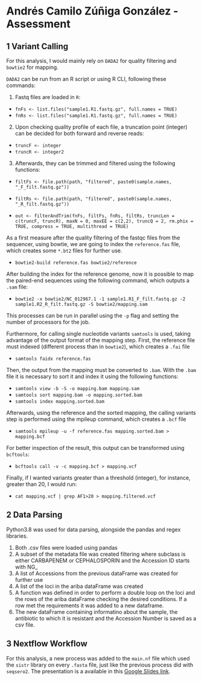 # Andrés Camilo Zúñiga González - Assessment
## 1 Variant Calling
For this analysis, I would mainly rely on `DADA2` for quality filtering and `bowtie2` for mapping.

`DADA2` can be run from an R script or using R CLI, following these commands:

1. Fastq files are loaded in `R`:
- `fnFs <- list.files("sample1.R1.fastq.gz", full.names = TRUE)`
- `fnRs <- list.files("sample1.R1.fastq.gz", full.names = TRUE)`

2. Upon checking quality profile of each file, a truncation point (integer) can be decided for both forward and reverse reads:

- `truncF <- integer`
- `truncR <- integer2`

3. Afterwards, they can be trimmed and filtered using the following functions:

- `filtFs <- file.path(path, "filtered", paste0(sample.names, "_F_filt.fastq.gz"))`
- `filtRs <- file.path(path, "filtered", paste0(sample.names, "_R_filt.fastq.gz"))`

- `out <- filterAndTrim(fnFs, filtFs, fnRs, filtRs, truncLen = c(truncF, truncR),
              maxN = 0, maxEE = c(2,2), truncQ = 2, rm.phix = TRUE,
              compress = TRUE, multithread = TRUE)`

As a first measure after the quality filtering of the fastqc files from the sequencer, using bowtie, we are going to index the `reference.fas` file, which creates some `*.bt2` files for further use.

- `bowtie2-build reference.fas bowtie2/reference`

After building the index for the reference genome, now it is possible to map the paired-end sequences using the following command, which outputs a `.sam` file:

- `bowtie2 -x bowtie2/NC_012967.1 -1 sample1.R1_F_filt.fastq.gz -2 sample1.R2_R_filt.fastq.gz -S bowtie2/mapping.sam`

This processes can be run in parallel using the `-p` flag and setting the number of processors for the job.

Furthermore, for calling single nucleotide variants `samtools` is used, taking advantage of the output format of the mapping step. First, the reference file must indexed (different process than in `bowtie2`), which creates a `.fai` file

- `samtools faidx reference.fas`

Then, the output from the mapping must be converted to `.bam`. With the `.bam` file it is necessary to sort it and index it using the following functions:

- `samtools view -b -S -o mapping.bam mapping.sam`
- `samtools sort mapping.bam -o mapping.sorted.bam`
- `samtools index mapping.sorted.bam`

Afterwards, using the reference and the sorted mapping, the calling variants step is performed using the mpileup command, which creates a `.bcf` file

- `samtools mpileup -u -f reference.fas mapping.sorted.bam > mapping.bcf`

For better inspection of the result, this output can be transformed using `bcftools`:

- `bcftools call -v -c mapping.bcf > mapping.vcf`

Finally, if I wanted variants greater than a threshold (integer), for instance, greater than 20, I would run:

- `cat mapping.vcf | grep AF1>20 > mapping.filtered.vcf`

## 2 Data Parsing
Python3.8 was used for data parsing, alongside the pandas and regex libraries.

1. Both .csv files were loaded using pandas
2. A subset of the metadata file was created filtering where subclass is either CARBAPENEM or CEPHALOSPORIN and the Accession ID starts with NG_
3. A list of Accessions from the previous dataFrame was created for further use
4. A list of the loci in the ariba dataFrame was created
5. A function was defined in order to perform a double loop on the loci and the rows of the ariba dataFrame checking the desired conditions. If a row met the requirements it was added to a new dataframe.
6. The new dataFrame containing informatino about the sample, the antibiotic to which it is resistant and the Accession Number is saved as a csv file.

## 3 Nextflow Workflow

For this analysis, a new process was added to the `main.nf` file which used the `sistr` library on every `.fasta` file, just like the previous process did with `seqsero2`. The presentation is a available in this [Google Slides link](https://docs.google.com/presentation/d/1xDmGo9-1XUkCAiLUDV77ZcOkvCF1ys_1Kt0CLyDK1Zw/edit?usp=sharing).